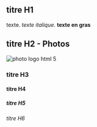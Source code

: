 <!DOCTYPE html>
<html lang="en">
<head>
    <meta charset="UTF-8">
    <meta name="viewport" content="width=device-width, initial-scale=1.0">
    <!-- titre de la page -->
    <title>Apprentissage html</title>
    <!-- icone de l'onglet -->
    <link rel="shortcut" href="logo-html.png">
</head>
<body>
    <section>
        <div>
            <h1>titre H1</h1>
            <p>texte. <em>texte italique.</em> <strong>texte en gras</strong> </p>
        </div>
        <div>
            <h2>titre H2 - Photos</h2>
            <img src="logo-html.png" alt="photo logo html 5">
        </div> 
        <div>
            <h3>titre H3</h3>
        </div> 
        <div>
            <h4>titre H4</h4>
        </div> 
        <div>
            <h5>titre H5</h5>
        </div> 
        <div>
            <h6>titre H6</h6>
        </div>
    </section>
</body>
</html>


